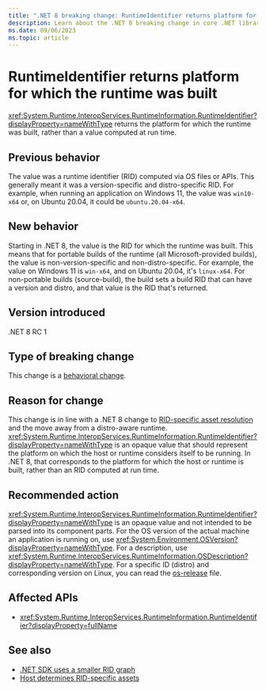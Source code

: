 ```yaml
---
title: ".NET 8 breaking change: RuntimeIdentifier returns platform for which the runtime was built"
description: Learn about the .NET 8 breaking change in core .NET libraries where RuntimeInformation.RuntimeIdentifier returns the platform for which the runtime was built.
ms.date: 09/06/2023
ms.topic: article
---
```

# RuntimeIdentifier returns platform for which the runtime was built

<xref:System.Runtime.InteropServices.RuntimeInformation.RuntimeIdentifier?displayProperty=nameWithType> returns the platform for which the runtime was built, rather than a value computed at run time.

## Previous behavior

The value was a runtime identifier (RID) computed via OS files or APIs. This generally meant it was a version-specific and distro-specific RID. For example, when running an application on Windows 11, the value was `win10-x64` or, on Ubuntu 20.04, it could be `ubuntu.20.04-x64`.

## New behavior

Starting in .NET 8, the value is the RID for which the runtime was built. This means that for portable builds of the runtime (all Microsoft-provided builds), the value is non-version-specific and non-distro-specific. For example, the value on Windows 11 is `win-x64`, and on Ubuntu 20.04, it's `linux-x64`. For non-portable builds (source-build), the build sets a build RID that can have a version and distro, and that value is the RID that's returned.

## Version introduced

.NET 8 RC 1

## Type of breaking change

This change is a [behavioral change](../../categories.md#behavioral-change).

## Reason for change

This change is in line with a .NET 8 change to [RID-specific asset resolution](../../deployment/8.0/rid-asset-list.md) and the move away from a distro-aware runtime. <xref:System.Runtime.InteropServices.RuntimeInformation.RuntimeIdentifier?displayProperty=nameWithType> is an opaque value that should represent the platform on which the host or runtime considers itself to be running. In .NET 8, that corresponds to the platform for which the host or runtime is built, rather than an RID computed at run time.

## Recommended action

<xref:System.Runtime.InteropServices.RuntimeInformation.RuntimeIdentifier?displayProperty=nameWithType> is an opaque value and not intended to be parsed into its component parts. For the OS version of the actual machine an application is running on, use <xref:System.Environment.OSVersion?displayProperty=nameWithType>. For a description, use <xref:System.Runtime.InteropServices.RuntimeInformation.OSDescription?displayProperty=nameWithType>. For a specific ID (distro) and corresponding version on Linux, you can read the [os-release](https://www.freedesktop.org/software/systemd/man/os-release.html) file.

## Affected APIs

- <xref:System.Runtime.InteropServices.RuntimeInformation.RuntimeIdentifier?displayProperty=fullName>

## See also

- [.NET SDK uses a smaller RID graph](../../sdk/8.0/rid-graph.md)
- [Host determines RID-specific assets](../../deployment/8.0/rid-asset-list.md)
